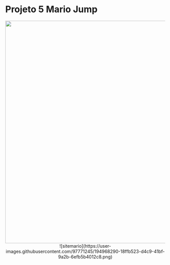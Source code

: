 # Projeto 5 Mario Jump
 
<div align="center">
<img src="![sitemario](https://user-images.githubusercontent.com/97771245/194968290-18ffb523-d4c9-41bf-9a2b-6efb5b4012c8.png)
" width="700px" />
 ![sitemario](https://user-images.githubusercontent.com/97771245/194968290-18ffb523-d4c9-41bf-9a2b-6efb5b4012c8.png)

</div>
